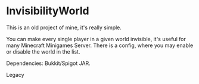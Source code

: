 # InvisibilityWorld
This is an old project of mine, it's really simple.

You can make every single player in a given world invisible, it's useful for many Minecraft Minigames Server.
There is a config, where you may enable or disable the world in the list.

Dependencies: Bukkit/Spigot JAR.

Legacy
